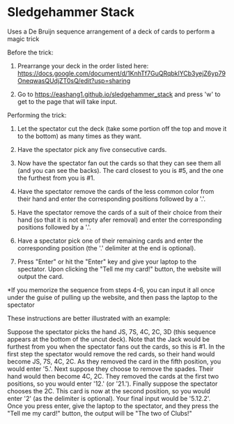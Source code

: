# Sledgehammer Stack
Uses a De Bruijn sequence arrangement of a deck of cards to perform a magic trick

Before the trick:

1) Prearrange your deck in the order listed here: https://docs.google.com/document/d/1KnhTf7GuQRqbklYCb3yejZ6yp79OneqwasQUdjZT0sQ/edit?usp=sharing

2) Go to https://eashang1.github.io/sledgehammer_stack and press 'w' to get to the page that will take input.


Performing the trick:

1) Let the spectator cut the deck (take some portion off the top and move it to the bottom) as many times as they want.

2) Have the spectator pick any five consecutive cards.

3) Now have the spectator fan out the cards so that they can see them all (and you can see the backs). The card closest to you is #5, and the one the furthest from you is #1.

4) Have the spectator remove the cards of the less common color from their hand and enter the corresponding positions followed by a '.'.

5) Have the spectator remove the cards of a suit of their choice from their hand (so that it is not empty afer removal) and enter the corresponding positions followed by a '.'.

6) Have a spectator pick one of their remaining cards and enter the corresponding position (the '.' delimiter at the end is optional).

7) Press "Enter" or hit the "Enter" key and give your laptop to the spectator. Upon clicking the "Tell me my card!" button, the website will output the card.

*If you memorize the sequence from steps 4-6, you can input it all once under the guise of pulling up the website, and then pass the laptop to the spectator

These instructions are better illustrated with an example:

Suppose the spectator picks the hand JS, 7S, 4C, 2C, 3D (this sequence appears at the bottom of the uncut deck). Note that the Jack would be furthest from you when the spectator fans out the cards, so this is #1. In the first step the spectator would remove the red cards, so their hand would become JS, 7S, 4C, 2C. As they removed the card in the fifth position, you would enter '5.'. Next suppose they choose to remove the spades. Their hand would then become 4C, 2C. They removed the cards at the first two positions, so you would enter '12.' (or '21.'). Finally suppose the spectator chooses the 2C. This card is now at the second position, so you would enter '2' (as the delimiter is optional). Your final input would be '5.12.2'. Once you press enter, give the laptop to the spectator, and they press the "Tell me my card!" button, the output will be "The two of Clubs!"

